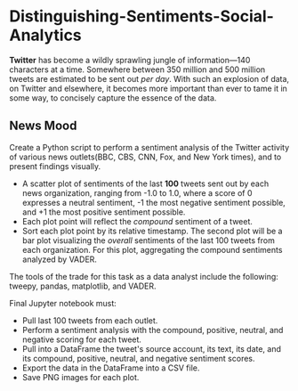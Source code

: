 # Distinguishing-Sentiments-Social-Analytics
**Twitter** has become a wildly sprawling jungle of information—140 characters at a time. Somewhere between 350 million and 500 million tweets are estimated to be sent out _per day_. With such an explosion of data, on Twitter and elsewhere, it becomes more important than ever to tame it in some way, to concisely capture the essence of the data.
## News Mood
Create a Python script to perform a sentiment analysis of the Twitter activity of various news outlets(BBC, CBS, CNN, Fox, and New York times), and to present findings visually.
* A scatter plot of sentiments of the last **100** tweets sent out by each news organization, ranging from -1.0 to 1.0, where a score of 0 expresses a neutral sentiment, -1 the most negative sentiment possible, and +1 the most positive sentiment possible.
* Each plot point will reflect the _compound_ sentiment of a tweet.
* Sort each plot point by its relative timestamp.
 The second plot will be a bar plot visualizing the _overall_ sentiments of the last 100 tweets from each organization. For this plot, aggregating the compound sentiments analyzed by VADER.

The tools of the trade for this task as a data analyst include the following: tweepy, pandas, matplotlib, and VADER.

Final Jupyter notebook must:

* Pull last 100 tweets from each outlet.
* Perform a sentiment analysis with the compound, positive, neutral, and negative scoring for each tweet.
* Pull into a DataFrame the tweet's source account, its text, its date, and its compound, positive, neutral, and negative sentiment scores.
* Export the data in the DataFrame into a CSV file.
* Save PNG images for each plot.
